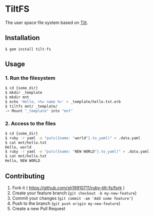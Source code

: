 # TiltFS

The user space file system based on [Tilt](https://github.com/rtomayko/tilt).

## Installation

    $ gem install tilt-fs

## Usage

### 1. Run the filesystem

```bash
$ cd {some_dir}
$ mkdir _template
$ mkdir mnt
$ echo 'Hello, <%= name %>' > _template/hello.txt.erb
$ tiltfs mnt/ _template/
-> Mount "_template" into "mnt"
```

### 2. Access to the files

```bash
$ cd {some_dir}
$ ruby -r yaml -e "puts({name: "world"}.to_yaml)" > .data.yaml
$ cat mnt/hello.txt
Hello, world
$ ruby -r yaml -e "puts({name: "NEW WORLD"}.to_yaml)" > .data.yaml
$ cat mnt/hello.txt
Hello, NEW WORLD
```

## Contributing

1. Fork it ( https://github.com/sh19910711/ruby-tilt-fs/fork )
2. Create your feature branch (`git checkout -b my-new-feature`)
3. Commit your changes (`git commit -am 'Add some feature'`)
4. Push to the branch (`git push origin my-new-feature`)
5. Create a new Pull Request
